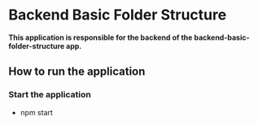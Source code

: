 # Backend Basic Folder Structure

**This application is responsible for the backend of the backend-basic-folder-structure app.**

## How to run the application

### Start the application

* npm start
